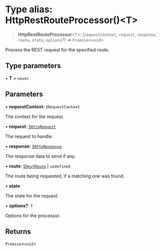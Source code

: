 # Type alias: HttpRestRouteProcessor()\<T\>

> **HttpRestRouteProcessor**\<`T`\>: (`requestContext`, `request`, `response`, `route`, `state`, `options`?) => `Promise`\<`void`\>

Process the REST request for the specified route.

## Type parameters

• **T** = `never`

## Parameters

• **requestContext**: `IRequestContext`

The context for the request.

• **request**: [`IHttpRequest`](../interfaces/IHttpRequest.md)

The request to handle.

• **response**: [`IHttpResponse`](../interfaces/IHttpResponse.md)

The response data to send if any.

• **route**: [`IRestRoute`](../interfaces/IRestRoute.md) \| `undefined`

The route being requested, if a matching one was found.

• **state**

The state for the request.

• **options?**: `T`

Options for the processor.

## Returns

`Promise`\<`void`\>
